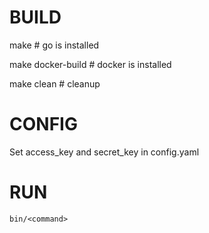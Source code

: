 BUILD
=====

make # go is installed

make docker-build # docker is installed

make clean # cleanup


CONFIG
======

Set access_key and secret_key in config.yaml

RUN
===

`bin/<command>`
